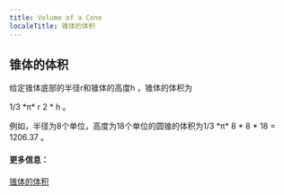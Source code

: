 ```yaml
---
title: Volume of a Cone
localeTitle: 锥体的体积
---
```

## 锥体的体积

给定锥体底部的半径r和锥体的高度h ，锥体的体积为

1/3 \*π\* r 2 \* h 。

例如，半径为8个单位，高度为18个单位的圆锥的体积为1/3 \*π\* 8 \* 8 \* 18 = 1206.37 。

#### 更多信息：

[锥体的体积](https://www.varsitytutors.com/hotmath/hotmath_help/topics/volume-of-a-cone)